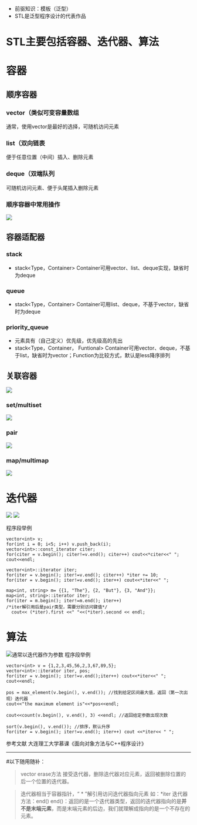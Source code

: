* 前驱知识：模板（泛型）
* STL是泛型程序设计的代表作品

# STL主要包括容器、迭代器、算法
 
# 容器
## 顺序容器
### vector（类似可变容量数组
通常，使用vector是最好的选择，可随机访问元素
### list（双向链表
便于任意位置（中间）插入、删除元素 
### deque（双端队列
可随机访问元素、便于头尾插入删除元素
### 顺序容器中常用操作
![](https://upload-images.jianshu.io/upload_images/27415334-126cfd34ecd46f7d.png?imageMogr2/auto-orient/strip%7CimageView2/2/w/1240)
## 容器适配器
### stack
* stack<Type，Container>  Container可用vector、list、deque实现，缺省时为deque
### queue
* stack<Type，Container>  Container可用list、deque，不基于vector，缺省时为deque
### priority_queue
* 元素具有（自己定义）优先级，优先级高的先出
* stack<Type，Container， Funtional>  Container可用vector、deque，不基于list，缺省时为vector；Function为比较方式，默认是less<T>降序排列
## 关联容器
![](https://upload-images.jianshu.io/upload_images/27415334-aef248f709a1b6f2.png?imageMogr2/auto-orient/strip%7CimageView2/2/w/1240)
### set/multiset
![](https://upload-images.jianshu.io/upload_images/27415334-009085765b4105e2.png?imageMogr2/auto-orient/strip%7CimageView2/2/w/1240)
### pair
![ ](https://upload-images.jianshu.io/upload_images/27415334-6e869233db39c4bc.png?imageMogr2/auto-orient/strip%7CimageView2/2/w/1240)
### map/multimap
![ ](https://upload-images.jianshu.io/upload_images/27415334-f3c5977885c3b502.png?imageMogr2/auto-orient/strip%7CimageView2/2/w/1240)
#  迭代器
![](https://upload-images.jianshu.io/upload_images/27415334-0b76a85f59492bcd.png?imageMogr2/auto-orient/strip%7CimageView2/2/w/1240)
![](https://upload-images.jianshu.io/upload_images/27415334-d5d03c517b2a10e4.png?imageMogr2/auto-orient/strip%7CimageView2/2/w/1240)

程序段举例
```
vector<int> v;
for(int i = 0; i<5; i++) v.push_back(i);
vector<int>::const_iterator citer;
for(citer = v.begin(); citer!=v.end(); citer++) cout<<*citer<<" ";
cout<<endl;

vector<int>::iterator iter;
for(iter = v.begin(); iter!=v.end(); citer++) *iter += 10;
for(iter = v.begin(); iter!=v.end(); iter++) cout<<*iter<<" ";

map<int, string> m= {{1, "The"}, {2, "But"}, {3, "And"}};
map<int, string>::iterator iter;
for(iter = m.begin(); iter!=m.end(); iter++)
/*iter解引用后是pair类型，需要分别访问键值*/
  cout<< (*iter).first <<" "<<(*iter).second << endl;
```

#  算法
![通常以迭代器作为参数](https://upload-images.jianshu.io/upload_images/27415334-0964ae3cc72bff27.png?imageMogr2/auto-orient/strip%7CimageView2/2/w/1240)
程序段举例
```
vector<int> v = {1,2,3,45,56,2,3,67,89,5};
vector<int>::iterator iter, pos;
for(iter = v.begin(); iter!=v.end();iter++) cout<<*iter<<" ";
cout<<endl;

pos = max_element(v.begin(), v.end()); //找到给定区间最大值，返回（第一次出现）迭代器
cout<<"the maximum element is"<<*pos<<endl;

cout<<count(v.begin(), v.end(), 3) <<endl; //返回给定参数出现次数

sort(v.begin(), v.end()); //排序，默认升序
for(iter = v.begin(); iter!=v.end(); iter++) cout <<*iter<< " ";
```

参考文献 大连理工大学慕课《面向对象方法与C++程序设计》

- - -
#以下随用随补：
>vector erase方法
接受迭代器，删除迭代器对应元素，返回被删除位置的后一个位置的迭代器。

>迭代器相当于容器指针，“ \* ”解引用访问迭代器指向元素
如：\*iter
迭代器方法：end()
end()：返回的是一个迭代器类型，返回的迭代器指向的是**并不是末端元素**，而是末端元素的后边，我们就理解成指向的是一个不存在的元素。
